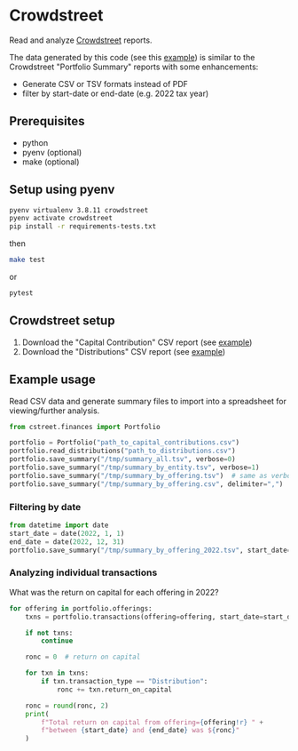 # Crowdstreet

Read and analyze [Crowdstreet](https://www.crowdstreet.com/) reports.

The data generated by this code (see this [example](test/data/summary.tsv))
is similar to the Crowdstreet "Portfolio Summary" reports with some enhancements:
- Generate CSV or TSV formats instead of PDF
- filter by start-date or end-date (e.g. 2022 tax year)

## Prerequisites

- python
- pyenv (optional)
- make (optional)

## Setup using pyenv

```bash
pyenv virtualenv 3.8.11 crowdstreet
pyenv activate crowdstreet
pip install -r requirements-tests.txt
```
then
```bash
make test
```
or
```bash
pytest
```

## Crowdstreet setup
1. Download the "Capital Contribution" CSV report (see [example](test/data/contributions.tsv))
2. Download the "Distributions" CSV report (see [example](test/data/distributions.tsv))


## Example usage
Read CSV data and generate summary files to import into a spreadsheet for 
viewing/further analysis.
```python
from cstreet.finances import Portfolio

portfolio = Portfolio("path_to_capital_contributions.csv")
portfolio.read_distributions("path_to_distributions.csv")
portfolio.save_summary("/tmp/summary_all.tsv", verbose=0)
portfolio.save_summary("/tmp/summary_by_entity.tsv", verbose=1)
portfolio.save_summary("/tmp/summary_by_offering.tsv")  # same as verbose=2 (default)
portfolio.save_summary("/tmp/summary_by_offering.csv", delimiter=",")  # CSV
```

### Filtering by date
```python
from datetime import date
start_date = date(2022, 1, 1)
end_date = date(2022, 12, 31)
portfolio.save_summary("/tmp/summary_by_offering_2022.tsv", start_date=start_date, end_date=end_date)
```

### Analyzing individual transactions
What was the return on capital for each offering in 2022?
```python
for offering in portfolio.offerings:
    txns = portfolio.transactions(offering=offering, start_date=start_date, end_date=end_date)

    if not txns:
        continue

    ronc = 0  # return on capital

    for txn in txns:
        if txn.transaction_type == "Distribution":
            ronc += txn.return_on_capital

    ronc = round(ronc, 2)
    print(
        f"Total return on capital from offering={offering!r} " + 
        f"between {start_date} and {end_date} was ${ronc}"
    )
```

